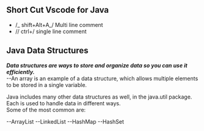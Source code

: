 ## Short Cut Vscode for Java

-   /_ shift+Alt+A_/ Multi line comment
-  // ctrl+/ single line comment


## Java Data Structures
 ***Data structures are ways to store and organize data so you can use it efficiently.***<br>
--An array is an example of a data structure, which allows multiple elements to be stored in a single variable.<br>

Java includes many other data structures as well, in the java.util package. Each is used to handle data in different ways.<br>
Some of the most common are:

--ArrayList
--LinkedList
--HashMap
--HashSet
